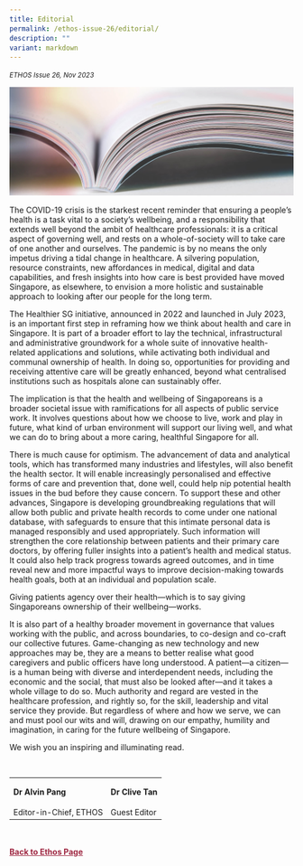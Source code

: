 ```yaml
---
title: Editorial
permalink: /ethos-issue-26/editorial/
description: ""
variant: markdown
---
```

<style>


	
.back a
{
	color: #9f2943;
	font-weight: bold;
}

#banner img
{
	width:100%;
}
	
.author
{
border-bottom: 1px solid black;
margin-top:40px;
padding-bottom:30px;
border-top: 1px solid black;	

}	
	
</style>
<em><small>ETHOS Issue 26, Nov 2023</small></em>
<div class="background-image">
<img src="/images/Landing_Banner_Images/knowledge_editorial_banner_01.jpg">
</div>


<p>The COVID-19 crisis is the starkest recent reminder that ensuring a people’s health is a task vital to a society’s wellbeing, and a responsibility that extends well beyond the ambit of healthcare professionals: it is a critical aspect of governing well, and rests on a whole-of-society will to take care of one another and ourselves. The pandemic is by no means the only impetus driving a tidal change in healthcare. A silvering population, resource constraints, new affordances in medical, digital and data capabilities, and fresh insights into how care is best provided have moved Singapore, as elsewhere, to envision a more holistic and sustainable approach to looking after our people for the long term. </p>

<p>The Healthier SG initiative, announced in 2022 and launched in July 2023, is an important first step in reframing how we think about health and care in Singapore. It is part of a broader effort to lay the technical, infrastructural and administrative groundwork for a whole suite of innovative health-related applications and solutions,  while activating both individual and communal ownership of health. In doing so, opportunities for providing and receiving attentive care will be greatly enhanced, beyond what centralised institutions such as hospitals alone can sustainably offer.
</p>

<p>The implication is that the health and wellbeing of Singaporeans is a broader societal issue with ramifications for all aspects of public service work. It involves questions about how we choose to live, work and play in future, what kind of urban environment will support our living well, and what we can do to bring about a more caring, healthful Singapore for all.</p>

<p>There is much cause for optimism. The advancement of data and analytical tools, which has transformed many industries and lifestyles, will also benefit the health sector. It will enable increasingly personalised and effective forms of care and prevention that, done well, could help nip potential health issues in the bud before they cause concern. To support these and other advances, Singapore is developing groundbreaking regulations that will allow both public and private health records to come under one national database, with safeguards to ensure that this intimate personal data is managed responsibly and used appropriately. Such information will strengthen the core relationship between patients and their primary care doctors, by offering fuller insights into a patient’s health and medical status. It could also help track progress towards agreed outcomes, and in time reveal new and more impactful ways to improve decision-making towards health goals, both at an individual and population scale. </p>

<p>Giving patients agency over their health—which is to say giving Singaporeans ownership of their wellbeing—works. </p>


<p>It is also part of a healthy broader movement in governance that values working with the public, and across boundaries, to co-design and co-craft our collective futures. Game-changing as new technology and new approaches may be, they are a means to better realise what good caregivers and public officers have long understood. A patient—a citizen—is a human being with diverse and interdependent needs, including the economic and the social, that must also be looked after—and it takes a whole village to do so. Much authority and regard are vested in the healthcare profession, and rightly so, for the skill, leadership and vital service they provide. But regardless of where and how we serve, we can and must pool our wits and will, drawing on our empathy, humility and imagination, in caring for the future wellbeing of Singapore.</p>

<p>We wish you an inspiring and illuminating read. </p>


<br>

<table>
<tbody><tr>

<td>	
<p><b>Dr Alvin Pang </b><br>
</p></td>	

<td>	
<p><b>Dr Clive Tan</b><br>
</p></td>		
	

</tr>	
	
<tr>	
<td>	
Editor-in-Chief, ETHOS
</td>

<td>	
Guest Editor	
	</td>
	
</tr>



</tbody></table>	

	
<br>
<br>	
<div class="back">
<a href="/ethos/">Back to Ethos Page</a>	
</div>